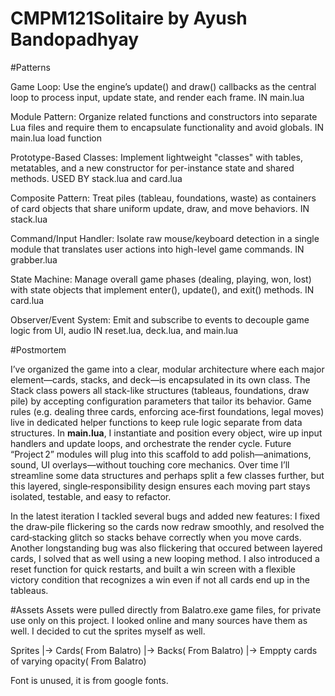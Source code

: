 # CMPM121Solitaire by Ayush Bandopadhyay
 
#Patterns

Game Loop: Use the engine’s update() and draw() callbacks as the central loop to process input, update state, and render each frame. IN main.lua

Module Pattern: Organize related functions and constructors into separate Lua files and require them to encapsulate functionality and avoid globals. IN main.lua load function

Prototype-Based Classes: Implement lightweight "classes" with tables, metatables, and a new constructor for per-instance state and shared methods. USED BY stack.lua and card.lua

Composite Pattern: Treat piles (tableau, foundations, waste) as containers of card objects that share uniform update, draw, and move behaviors. IN stack.lua

Command/Input Handler: Isolate raw mouse/keyboard detection in a single module that translates user actions into high-level game commands. IN grabber.lua

State Machine: Manage overall game phases (dealing, playing, won, lost) with state objects that implement enter(), update(), and exit() methods. IN card.lua

Observer/Event System: Emit and subscribe to events  to decouple game logic from UI, audio IN reset.lua, deck.lua, and main.lua

#Postmortem

I’ve organized the game into a clear, modular architecture where each major element—cards, stacks, and deck—is encapsulated in its own class. The Stack class powers all stack-like structures (tableaus, foundations, draw pile) by accepting configuration parameters that tailor its behavior. Game rules (e.g. dealing three cards, enforcing ace‑first foundations, legal moves) live in dedicated helper functions to keep rule logic separate from data structures. In **main.lua**, I instantiate and position every object, wire up input handlers and update loops, and orchestrate the render cycle. Future “Project 2” modules will plug into this scaffold to add polish—animations, sound, UI overlays—without touching core mechanics. Over time I’ll streamline some data structures and perhaps split a few classes further, but this layered, single‑responsibility design ensures each moving part stays isolated, testable, and easy to refactor.

In the latest iteration I tackled several bugs and added new features: I fixed the draw‑pile flickering so the cards now redraw smoothly, and resolved the card‑stacking glitch so stacks behave correctly when you move cards. Another longstanding bug was also flickering that occured between layered cards, I solved that as well using a new looping method. I also introduced a reset function for quick restarts, and built a win screen with a flexible victory condition that recognizes a win even if not all cards end up in the tableaus.

#Assets
 Assets were pulled directly from Balatro.exe game files, for private use only on this project. I looked online and many sources have them as well. I decided to cut the sprites myself as well.
 
 Sprites 
 |-> Cards( From Balatro)
 |-> Backs( From Balatro)
 |-> Emppty cards of varying opacity( From Balatro)
 
 Font is unused, it is from google fonts.
 
